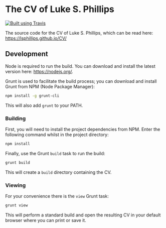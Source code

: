 # The CV of Luke S. Phillips

[![Built using Travis](https://img.shields.io/travis/lsphillips/CV/master.svg?maxAge=900)](https://travis-ci.org/lsphillips/CV)

The source code for the CV of Luke S. Phillips, which can be read here: https://lsphillips.github.io/CV/

## Development

Node is required to run the build. You can download and install the latest version here: https://nodejs.org/.

Grunt is used to facilitate the build process; you can download and install Grunt from NPM (Node Package Manager):

``` sh
npm install -g grunt-cli
```

This will also add `grunt` to your PATH.

### Building

First, you will need to install the project dependencies from NPM. Enter the following command whilst in the project directory:

``` sh
npm install
```

Finally, use the Grunt `build` task to run the build:

``` sh
grunt build
```

This will create a `build` directory containing the CV.

### Viewing

For your convenience there is the `view` Grunt task:

``` sh
grunt view
```

This will perform a standard build and open the resulting CV in your default browser where you can print or save it.
